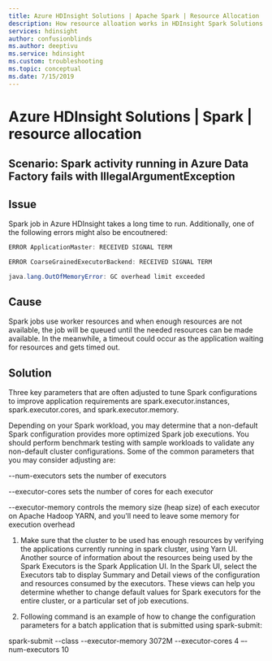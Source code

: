 ```yaml
---
title: Azure HDInsight Solutions | Apache Spark | Resource Allocation
description: How resource alloation works in HDInsight Spark Solutions
services: hdinsight
author: confusionblinds
ms.author: deeptivu
ms.service: hdinsight
ms.custom: troubleshooting
ms.topic: conceptual
ms.date: 7/15/2019
---
```

# Azure HDInsight Solutions | Spark | resource allocation

## Scenario: Spark activity running in Azure Data Factory fails with IllegalArgumentException

## Issue

Spark job in Azure HDInsight takes a long time to run. Additionally, one of the following errors might also be encoutnered:

```java
ERROR ApplicationMaster: RECEIVED SIGNAL TERM

ERROR CoarseGrainedExecutorBackend: RECEIVED SIGNAL TERM

java.lang.OutOfMemoryError: GC overhead limit exceeded


```

## Cause

Spark jobs use worker resources and when enough resources are not available, the job will be queued until the needed resources can be made available. In the meanwhile, a timeout could occur as the application waiting for resources and gets timed out.

## Solution

Three key parameters that are often adjusted to tune Spark configurations to improve application requirements are spark.executor.instances, spark.executor.cores, and spark.executor.memory. 

Depending on your Spark workload, you may determine that a non-default Spark configuration provides more optimized Spark job executions. You should perform benchmark testing with sample workloads to validate any non-default cluster configurations. Some of the common parameters that you may consider adjusting are:

  --num-executors sets the number of executors
  
  --executor-cores sets the number of cores for each executor
  
  --executor-memory controls the memory size (heap size) of each executor on Apache Hadoop YARN, and you'll need to leave some memory for execution overhead
  
1. Make sure that the cluster to be used has enough resources by verifying the applications currently running in spark cluster, using Yarn UI. Another source of information about the resources being used by the Spark Executors is the Spark Application UI. In the Spark UI, select the Executors tab to display Summary and Detail views of the configuration and resources consumed by the executors. These views can help you determine whether to change default values for Spark executors for the entire cluster, or a particular set of job executions. 

2. Following command is an example of how to change the configuration parameters for a batch application that is submitted using spark-submit:

spark-submit --class <the application class to execute> --executor-memory 3072M --executor-cores 4 –-num-executors 10 <location of application jar file> <application parameters>




